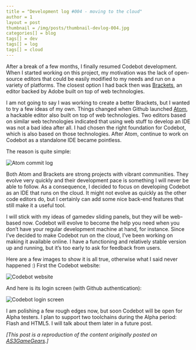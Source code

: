 ```yaml
---
title = "Development log #004 - moving to the cloud"
author = 1
layout = post
thumbnail = /img/posts/thumbnail-devlog-004.jpg
categories[] = blog
tags[] = dev
tags[] = log
tags[] = cloud
---
```


After a break of a few months, I finally resumed Codebot development. When I started working on this project, my motivation was the lack of open-source editors that could be easily modified to my needs and run on a variety of platforms. The closest option I had back then was [Brackets](http://brackets.io/), an editor backed by Adobe built on top of web technologies.

I am not going to say I was working to create a better Brackets, but I wanted to try a few ideas of my own. Things changed when Github launched [Atom](http://atom.io/), a hackable editor also built on top of web technologies. Two editors based on similar web technologies indicated that using web stuff to develop an IDE was not a bad idea after all. I had chosen the right foundation for Codebot, which is also based on those technologies. After Atom, continue to work on Codebot as a standalone IDE became pointless.

The reason is quite simple:

![Atom commit log](http://www.as3gamegears.com/wp-content/uploads/2015/03/atom_commit_log.png)

Both Atom and Brackets are strong projects with vibrant communities. They evolve very quickly and their development pace is something I will never be able to follow. As a consequence, I decided to focus on developing Codebot as an IDE that runs on the cloud. It might not evolve as quickly as the other code editors do, but I certainly can add some nice back-end features that still make it a useful tool.

I will stick with my ideas of gamedev sliding panels, but they will be web-based now. Codebot will evolve to become the help you need when you don’t have your regular development machine at hand, for instance. Since I’ve decided to make Codebot run on the cloud, I’ve been working on making it available online. I have a functioning and relatively stable version up and running, but it’s too early to ask for feedback from users.

Here are a few images to show it is all true, otherwise what I said never happened :) First the Codebot website:

![Codebot website](http://www.as3gamegears.com/wp-content/uploads/2015/03/codebot_website-1024x640.png)

And here is its login screen (with Github authentication):

![Codebot login screen](http://www.as3gamegears.com/wp-content/uploads/2015/03/codebot_login_screen-1024x640.png)

I am polishing a few rough edges now, but soon Codebot will be open for Alpha testers. I plan to support two toolchains during the Alpha period: Flash and HTML5. I will talk about them later in a future post.

_[This post is a reproduction of the content originally posted on [AS3GameGears](http://www.as3gamegears.com/blog/codebot-an-ide-focused-on-gamedev/).]_
